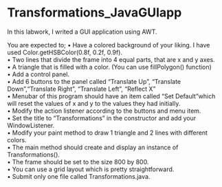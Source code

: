 # Transformations_JavaGUIapp

In this labwork, I writed a GUI application using AWT. 

You are expected to;
• Have a colored background of your liking. I have used Color.getHSBColor(0.8f, 0.2f, 0.9f).<br>
• Two lines that divide the frame into 4 equal parts, that are x and y axes.<br>
• A triangle that is filled with a color. (You can use fillPolygon() function)<br>
• Add a control panel.<br>
• Add 6 buttons to the panel called “Translate Up”, “Translate Down”,“Translate Right”, “Translate Left”, “Reflect X”<br>
• Menubar of this program should have an item called “Set Default”which will reset the values of x and y to the values they had initially.<br>
• Modify the action listener according to the buttons and menu item.<br>
• Set the title to “Transformations” in the constructor and add your WindowListener.<br>
• Modify your paint method to draw 1 triangle and 2 lines with different colors.<br>
• The main method should create and display an instance of Transformations().<br>
• The frame should be set to the size 800 by 800.<br>
• You can use a grid layout which is pretty straightforward.<br>
• Submit only one file called Transformations.java.<br>
